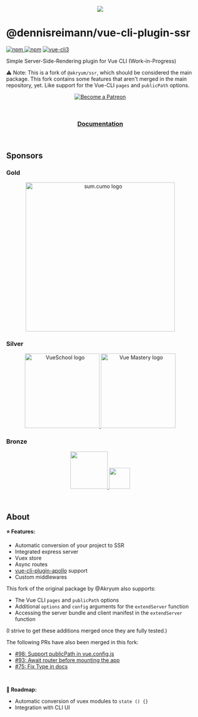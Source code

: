 
<p align="center">
  <img src="./docs/.vuepress/public/logo.png">
</p>

# @dennisreimann/vue-cli-plugin-ssr

[![npm](https://img.shields.io/npm/v/@dennisreimann%2Fvue-cli-plugin-ssr.svg) ![npm](https://img.shields.io/npm/dm/@dennisreimann%2Fvue-cli-plugin-ssr.svg)](https://www.npmjs.com/package/@dennisreimann%2Fvue-cli-plugin-ssr)
[![vue-cli3](https://img.shields.io/badge/vue--cli-3.x-brightgreen.svg)](https://github.com/vuejs/vue-cli)

Simple Server-Side-Rendering plugin for Vue CLI (Work-in-Progress)

⚠️ Note: This is a fork of `@akryum/ssr`, which should be considered the main package.
This fork contains some features that aren't merged in the main repository, yet.
Like support for the Vue-CLI `pages` and `publicPath` options.

<p align="center">
  <a href="https://www.patreon.com/akryum" target="_blank">
    <img src="https://c5.patreon.com/external/logo/become_a_patron_button.png" alt="Become a Patreon">
  </a>
</p>

<br>

<h3 align="center"><a href="https://vue-cli-plugin-ssr.netlify.com/">Documentation</a></h3>

<br>

## Sponsors

### Gold

<p align="center">
  <a href="https://www.sumcumo.com/en/" target="_blank">
    <img src="https://cdn.discordapp.com/attachments/258614093362102272/570728242399674380/logo-sumcumo.png" alt="sum.cumo logo" width="400px">
  </a>
</p>

### Silver

<p align="center">
  <a href="https://vueschool.io/" target="_blank">
    <img src="https://vueschool.io/img/logo/vueschool_logo_multicolor.svg" alt="VueSchool logo" width="200px">
  </a>

  <a href="https://www.vuemastery.com/" target="_blank">
    <img src="https://cdn.discordapp.com/attachments/258614093362102272/557267759130607630/Vue-Mastery-Big.png" alt="Vue Mastery logo" width="200px">
  </a>
</p>

### Bronze

<p align="center">
  <a href="https://vuetifyjs.com" target="_blank">
    <img src="https://cdn.discordapp.com/attachments/537832759985700914/537832771691872267/Horizontal_Logo_-_Dark.png" width="100">
  </a>

  <a href="https://www.frontenddeveloperlove.com/" target="_blank" title="Frontend Developer Love">
    <img src="https://cdn.discordapp.com/attachments/258614093362102272/557267744249085953/frontend_love-logo.png" width="56">
  </a>
</p>

<br>

## About

**:star: Features:**

- Automatic conversion of your project to SSR
- Integrated express server
- Vuex store
- Async routes
- [vue-cli-plugin-apollo](https://github.com/Akryum/vue-cli-plugin-apollo) support
- Custom middlewares

This fork of the original package by @Akryum also supports:

- The Vue CLI `pages` and `publicPath` options
- Additional `options` and `config` arguments for the `extendServer` function
- Accessing the server bundle and client manifest in the `extendServer` function

(I strive to get these additions merged once they are fully tested.)

The following PRs have also been merged in this fork:

- [#98: Support publicPath in vue.config.js](https://github.com/Akryum/vue-cli-plugin-ssr/pull/98)
- [#93: Await router before mounting the app](https://github.com/Akryum/vue-cli-plugin-ssr/pull/93)
- [#75: Fix Type in docs](https://github.com/Akryum/vue-cli-plugin-ssr/pull/75)

<br>

**:rocket: Roadmap:**

- Automatic conversion of vuex modules to `state () {}`
- Integration with CLI UI
